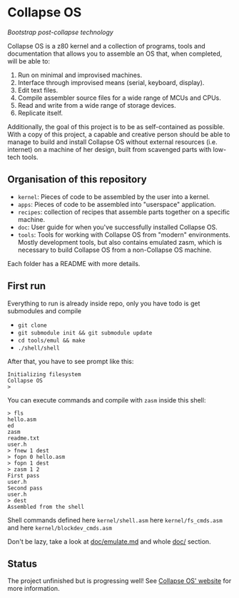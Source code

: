 # Collapse OS

*Bootstrap post-collapse technology*

Collapse OS is a z80 kernel and a collection of programs, tools and
documentation that allows you to assemble an OS that, when completed, will be
able to:

1. Run on minimal and improvised machines.
2. Interface through improvised means (serial, keyboard, display).
3. Edit text files.
4. Compile assembler source files for a wide range of MCUs and CPUs.
5. Read and write from a wide range of storage devices.
6. Replicate itself.

Additionally, the goal of this project is to be as self-contained as possible.
With a copy of this project, a capable and creative person should be able to
manage to build and install Collapse OS without external resources (i.e.
internet) on a machine of her design, built from scavenged parts with low-tech
tools.

## Organisation of this repository

* `kernel`: Pieces of code to be assembled by the user into a kernel.
* `apps`: Pieces of code to be assembled into "userspace" application.
* `recipes`: collection of recipes that assemble parts together on a specific
             machine.
* `doc`: User guide for when you've successfully installed Collapse OS.
* `tools`: Tools for working with Collapse OS from "modern" environments. Mostly
           development tools, but also contains emulated zasm, which is
           necessary to build Collapse OS from a non-Collapse OS machine.

Each folder has a README with more details.

## First run

Everything to run is already inside repo, only you have todo is get submodules and compile


* `git clone`
* `git submodule init && git submodule update`
* `cd tools/emul && make`
* `./shell/shell`

After that, you have to see prompt like this:

```
Initializing filesystem
Collapse OS
>
```

You can execute commands and compile with `zasm` inside this shell: 

```
> fls
hello.asm
ed
zasm
readme.txt
user.h
> fnew 1 dest
> fopn 0 hello.asm
> fopn 1 dest
> zasm 1 2
First pass
user.h
Second pass
user.h
> dest
Assembled from the shell
```

Shell commands defined here `kernel/shell.asm` here `kernel/fs_cmds.asm` and here `kernel/blockdev_cmds.asm`

Don't be lazy, take a look at [doc/emulate.md](doc/emulate.md) and whole [doc/](doc) section.

## Status

The project unfinished but is progressing well! See [Collapse OS' website][web]
for more information.

[libz80]: https://github.com/ggambetta/libz80
[web]: https://collapseos.org
